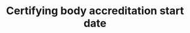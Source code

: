 ---
title: 'Certifying body accreditation start date'
slug: 'certification-certifying-body-accreditation-start-date'
description: 'Date when a bodys accreditation ends'
comment: 'Date in YYYY-MM-DD format. At the very least you must enter the year, but month and day is better if possible.'
required: False
module: 'Certifying Body'
cluster: 'Certification'
policy: 'Date. Single value only.'
layout: 'home'
---